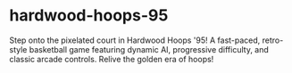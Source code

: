 # hardwood-hoops-95
Step onto the pixelated court in Hardwood Hoops '95! A fast-paced, retro-style basketball game featuring dynamic AI, progressive difficulty, and classic arcade controls. Relive the golden era of hoops!
